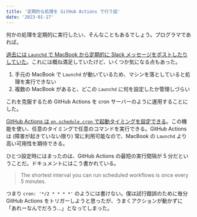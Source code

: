 ```yaml
---
title: '定期的な処理を GitHub Actions で行う話'
date: '2023-01-17'
---
```


何かの処理を定期的に実行したい、そんなこともあるでしょう。プログラマであれば。

[過去には `Launchd` で MacBook から定期的に Slack メッセージをポストしたりしていた](https://mahata.gitlab.io/post/2021-04-01-read-your-own-blog/)。これには概ね満足していたけど、いくつか気になる点もあった。

1. 手元の MacBook で `Launchd` が動いているため、マシンを落としていると処理を実行できない
2. 複数の MacBook があると、どこの `Launchd` に何を設定したか管理しづらい

これを克服するため GitHub Actions を cron サーバーのように運用することにした。

[GitHub Actions は `on.schedule.cron` で起動タイミングを設定できる](https://docs.github.com/en/actions/using-workflows/events-that-trigger-workflows#schedule)。この機能を使い、任意のタイミングで任意のコマンドを実行できる。GitHub Actions は (障害が起きていない限り) 常に利用可能なので、MacBook の `Launchd` より高い可用性を期待できる。

ひとつ設定時にはまったのは、GitHub Actions の最短の実行間隔が 5 分だということだ。ドキュメントにはこう書かれている。

> The shortest interval you can run scheduled workflows is once every 5 minutes.

つまり `cron: '*/2 * * * *'` のようには書けない。僕は試行錯誤のために毎分 GitHub Actions をトリガーしようと思ったが、うまくアクションが動かずに「あれーなんでだろう...」となってしまった。
